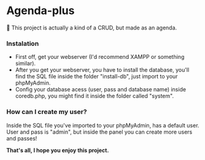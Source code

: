 # Agenda-plus
📕 This project is actually a kind of a CRUD, but made as an agenda.

### Instalation

- First off, get your webserver (I'd recommend XAMPP or something similar).
- After you get your webserver, you have to install the database, you'll find the SQL file inside the folder "install-db", just import to your phpMyAdmin.
- Config your database acess (user, pass and database name) inside coredb.php, you might find it inside the folder called "system".

### How can I create my user?

Inside the SQL file you've imported to your phpMyAdmin, has a default user. User and pass is "admin", but inside the panel you can create more users and passes!

**That's all, I hope you enjoy this project.**
